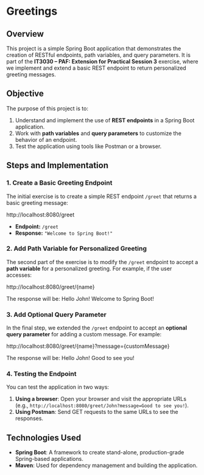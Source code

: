 # Greetings

## Overview
This project is a simple Spring Boot application that demonstrates the creation of RESTful endpoints, path variables, and query parameters. It is part of the **IT3030 – PAF: Extension for Practical Session 3** exercise, where we implement and extend a basic REST endpoint to return personalized greeting messages.

## Objective
The purpose of this project is to:
1. Understand and implement the use of **REST endpoints** in a Spring Boot application.
2. Work with **path variables** and **query parameters** to customize the behavior of an endpoint.
3. Test the application using tools like Postman or a browser.

## Steps and Implementation

### 1. Create a Basic Greeting Endpoint
The initial exercise is to create a simple REST endpoint `/greet` that returns a basic greeting message:

http://localhost:8080/greet

- **Endpoint:** `/greet`
- **Response:** `"Welcome to Spring Boot!"`

### 2. Add Path Variable for Personalized Greeting
The second part of the exercise is to modify the `/greet` endpoint to accept a **path variable** for a personalized greeting. For example, if the user accesses:


http://localhost:8080/greet/{name}


The response will be: Hello John! Welcome to Spring Boot!


### 3. Add Optional Query Parameter
In the final step, we extended the `/greet` endpoint to accept an **optional query parameter** for adding a custom message. For example:

http://localhost:8080/greet/{name}?message={customMessage}

The response will be: Hello John! Good to see you!


### 4. Testing the Endpoint
You can test the application in two ways:
1. **Using a browser**: Open your browser and visit the appropriate URLs (e.g., `http://localhost:8080/greet/John?message=Good to see you!`).
2. **Using Postman**: Send GET requests to the same URLs to see the responses.

## Technologies Used
- **Spring Boot**: A framework to create stand-alone, production-grade Spring-based applications.
- **Maven**: Used for dependency management and building the application.


